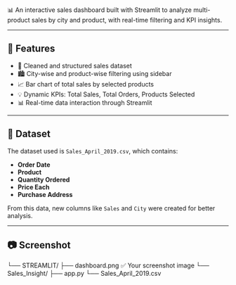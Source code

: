 
📊 An interactive sales dashboard built with Streamlit to analyze multi-product sales by city and product, with real-time filtering and KPI insights.

---

## 🚀 Features

- 🧹 Cleaned and structured sales dataset
- 🏙️ City-wise and product-wise filtering using sidebar
- 📈 Bar chart of total sales by selected products
- 💡 Dynamic KPIs: Total Sales, Total Orders, Products Selected
- 📊 Real-time data interaction through Streamlit

---

## 📁 Dataset

The dataset used is `Sales_April_2019.csv`, which contains:

- **Order Date**
- **Product**
- **Quantity Ordered**
- **Price Each**
- **Purchase Address**

From this data, new columns like `Sales` and `City` were created for better analysis.

---

## 📷 Screenshot

└── STREAMLIT/
    ├── dashboard.png         ✅ Your screenshot image
    └── Sales_Insight/
        ├── app.py
        └── Sales_April_2019.csv




